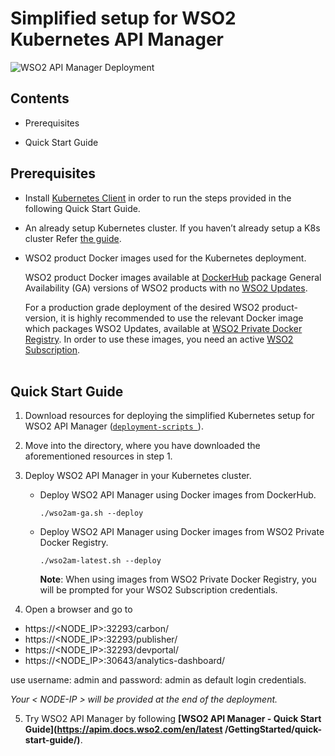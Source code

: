 # Simplified setup for WSO2 Kubernetes API Manager

![WSO2 API Manager Deployment](apim_simple.png)

## Contents
* Prerequisites

* Quick Start Guide

## Prerequisites
* Install [Kubernetes  Client](https://kubernetes.io/docs/tasks/tools/install-kubectl/) in order to run the steps provided in the following Quick Start Guide.

* An already setup Kubernetes cluster. If you haven’t already setup a K8s cluster  Refer [the guide](https://kubernetes.io/docs/setup/).

* WSO2 product Docker images used for the Kubernetes deployment.
    
    WSO2 product Docker images available at [DockerHub](https://hub.docker.com/u/wso2/) package General Availability (GA)
    versions of WSO2 products with no [WSO2 Updates](https://wso2.com/updates).
  
    For a production grade deployment of the desired WSO2 product-version, it is highly recommended to use the relevant
    Docker image which packages WSO2 Updates, available at [WSO2 Private Docker Registry](https://docker.wso2.com/). In order
    to use these images, you need an active [WSO2 Subscription](https://wso2.com/subscription).
    <br><br>
## Quick Start Guide
1. Download resources for deploying the simplified Kubernetes setup for WSO2 API Manager ([`deployment-scripts
`](deployment-scripts)).

2. Move into the directory, where you have downloaded the aforementioned resources in step 1.

3. Deploy WSO2 API Manager in your Kubernetes cluster.

    * Deploy WSO2 API Manager using Docker images from DockerHub.
    
        ```
        ./wso2am-ga.sh --deploy
        ```
    
    * Deploy WSO2 API Manager using Docker images from WSO2 Private Docker Registry.
    
        ```
        ./wso2am-latest.sh --deploy
        ```
      **Note**: When using images from WSO2 Private Docker Registry, you will be prompted for your WSO2 Subscription credentials.
      
4. Open a browser and go to 
- https://<NODE_IP>:32293/carbon/
- https://<NODE_IP>:32293/publisher/
- https://<NODE_IP>:32293/devportal/
- https://<NODE_IP>:30643/analytics-dashboard/

use username: admin and password: admin as default login credentials.

*Your < NODE-IP > will be provided at the end of the deployment.*

5. Try WSO2 API Manager by following **[WSO2 API Manager - Quick Start Guide](https://apim.docs.wso2.com/en/latest
/GettingStarted/quick-start-guide/)**.
